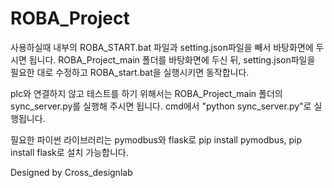 # ROBA_Project

사용하실때 내부의 ROBA_START.bat 파일과 setting.json파일을 빼서 바탕화면에 두시면 됩니다.
ROBA_Project_main 폴더를 바탕화면에 두신 뒤, setting.json파일을 필요한 대로 수정하고 ROBA_start.bat을 실행시키면 동작합니다.

plc와 연결하지 않고 테스트를 하기 위해서는 ROBA_Project_main 폴더의 sync_server.py를 실행해 주시면 됩니다.
cmd에서 "python sync_server.py"로 실행됩니다.

필요한 파이썬 라이브러리는 pymodbus와 flask로 pip install pymodbus, pip install flask로 설치 가능합니다.

Designed by Cross_designlab

